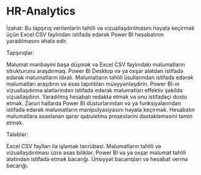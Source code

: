 # HR-Analytics

İzahat:
Bu tapşırıq verilənlərin təhlili və vizuallaşdırılmasını həyata keçirmək üçün Excel CSV faylından istifadə edərək Power BI hesabatının yaradılmasını əhatə edir.

Tapşırıqlar:

Məlumat mənbəyini başa düşmək və Excel CSV faylındakı məlumatların strukturunu araşdırmaq.
Power BI Desktop və ya oxşar alətdən istifadə edərək məlumatların idxalı.
Məlumatların təhlili üsullarından istifadə edərək məlumatları araşdırın və əsas tapıntıları müəyyənləşdirin.
Power BI-ın vizuallaşdırma alətlərindən istifadə edərək məlumatları effektiv şəkildə vizuallaşdırın.
Yaradılmış hesabatı redaktə etmək və onu istifadəçi dostu etmək.
Zəruri hallarda Power BI düsturlarından və ya funksiyalarından istifadə edərək məlumatların manipulyasiyasını həyata keçirmək.
Hesabatın məlumatlara əsaslanan qərar qəbuletmə proseslərini dəstəkləməsini təmin etmək.

Tələblər:

Excel CSV faylları ilə işləmək təcrübəsi.
Məlumatların təhlili və vizuallaşdırılması üzrə əsas biliklər.
Power BI və ya oxşar məlumat təhlili alətindən istifadə etmək bacarığı.
Ünsiyyət bacarıqları və hesabat vermə bacarığı.

